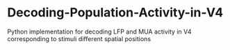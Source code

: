 # Decoding-Population-Activity-in-V4
Python implementation for decoding LFP and MUA activity in V4 corresponding to stimuli different spatial positions
